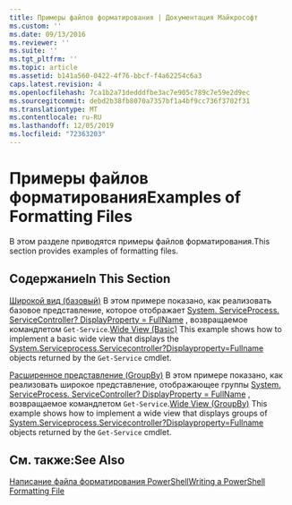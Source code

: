 ```yaml
---
title: Примеры файлов форматирования | Документация Майкрософт
ms.custom: ''
ms.date: 09/13/2016
ms.reviewer: ''
ms.suite: ''
ms.tgt_pltfrm: ''
ms.topic: article
ms.assetid: b141a560-0422-4f76-bbcf-f4a62254c6a3
caps.latest.revision: 4
ms.openlocfilehash: 7ca1b2a71dedddfbe3ac7e905c789c7e59e2d9ec
ms.sourcegitcommit: debd2b38fb8070a7357bf1a4bf9cc736f3702f31
ms.translationtype: MT
ms.contentlocale: ru-RU
ms.lasthandoff: 12/05/2019
ms.locfileid: "72363203"
---
```

# <a name="examples-of-formatting-files"></a><span data-ttu-id="1a9d6-102">Примеры файлов форматирования</span><span class="sxs-lookup"><span data-stu-id="1a9d6-102">Examples of Formatting Files</span></span>

<span data-ttu-id="1a9d6-103">В этом разделе приводятся примеры файлов форматирования.</span><span class="sxs-lookup"><span data-stu-id="1a9d6-103">This section provides examples of formatting files.</span></span>

## <a name="in-this-section"></a><span data-ttu-id="1a9d6-104">Содержание</span><span class="sxs-lookup"><span data-stu-id="1a9d6-104">In This Section</span></span>

<span data-ttu-id="1a9d6-105">[Широкой вид (базовый)](./wide-view-basic.md) В этом примере показано, как реализовать базовое представление, которое отображает [System. ServiceProcess. ServiceController? DisplayProperty = FullName](/dotnet/api/System.ServiceProcess.ServiceController) , возвращаемое командлетом `Get-Service`.</span><span class="sxs-lookup"><span data-stu-id="1a9d6-105">[Wide View (Basic)](./wide-view-basic.md) This example shows how to implement a basic wide view that displays the [System.Serviceprocess.Servicecontroller?Displayproperty=Fullname](/dotnet/api/System.ServiceProcess.ServiceController) objects returned by the `Get-Service` cmdlet.</span></span>

<span data-ttu-id="1a9d6-106">[Расширенное представление (GroupBy)](./wide-view-groupby.md) В этом примере показано, как реализовать широкое представление, отображающее группы [System. ServiceProcess. ServiceController? DisplayProperty = FullName](/dotnet/api/System.ServiceProcess.ServiceController) , возвращаемое командлетом `Get-Service`.</span><span class="sxs-lookup"><span data-stu-id="1a9d6-106">[Wide View (GroupBy)](./wide-view-groupby.md) This example shows how to implement a wide view that displays groups of [System.Serviceprocess.Servicecontroller?Displayproperty=Fullname](/dotnet/api/System.ServiceProcess.ServiceController) objects returned by the `Get-Service` cmdlet.</span></span>

## <a name="see-also"></a><span data-ttu-id="1a9d6-107">См. также:</span><span class="sxs-lookup"><span data-stu-id="1a9d6-107">See Also</span></span>

[<span data-ttu-id="1a9d6-108">Написание файла форматирования PowerShell</span><span class="sxs-lookup"><span data-stu-id="1a9d6-108">Writing a PowerShell Formatting File</span></span>](./writing-a-powershell-formatting-file.md)
